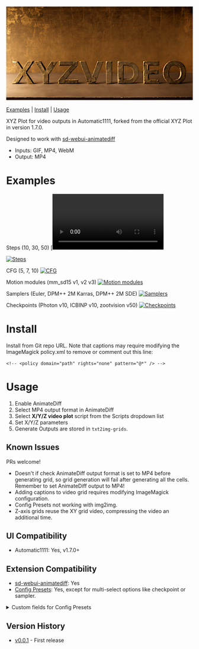 ![xyzvideo logo](logo.jpg)

[Examples](#examples) | [Install](#install) | [Usage](#usage)

XYZ Plot for video outputs in Automatic1111, forked from the official XYZ Plot in version 1.7.0.

Designed to work with [sd-webui-animatediff](https://github.com/continue-revolution/sd-webui-animatediff)
* Inputs: GIF, MP4, WebM
* Output: MP4

# Examples
Steps (10, 30, 50)
[![Steps](https://zappityzap.github.io/xyzvideo/assets/videos/xyz_grid-00001.mp4)

[![Steps](https://zappityzap.github.io/xyzvideo/assets/images/001.jpg)](https://zappityzap.github.io/xyzvideo/assets/videos/xyz_grid-00001.mp4)

CFG (5, 7, 10)
[![CFG](https://zappityzap.github.io/xyzvideo/assets/images/002.jpg)](https://zappityzap.github.io/xyzvideo/assets/videos/xyz_grid-00002.mp4)

Motion modules (mm_sd15 v1, v2 v3)
[![Motion modules](https://zappityzap.github.io/xyzvideo/assets/images/003.jpg)](https://zappityzap.github.io/xyzvideo/assets/videos/xyz_grid-00003.mp4)

Samplers (Euler, DPM++ 2M Karras, DPM++ 2M SDE)
[![Samplers](https://zappityzap.github.io/xyzvideo/assets/images/009.jpg)](https://zappityzap.github.io/xyzvideo/assets/videos/xyz_grid-00009.mp4)

Checkpoints (Photon v10, ICBINP v10, zootvision v50)
[![Checkpoints](https://zappityzap.github.io/xyzvideo/assets/images/008.jpg)](https://zappityzap.github.io/xyzvideo/assets/videos/xyz_grid-00008.mp4)

# Install
Install from Git repo URL. Note that captions may require modifying the ImageMagick policy.xml to remove or comment out this line:
```
<!-- <policy domain="path" rights="none" pattern="@*" /> -->
```

# Usage
1. Enable AnimateDiff
1. Select MP4 output format in AnimateDiff
1. Select **X/Y/Z video plot** script from the Scripts dropdown list
1. Set X/Y/Z parameters
1. Generate
Outputs are stored in ```txt2img-grids```.

## Known Issues
PRs welcome!
* Doesn't if check AnimateDiff output format is set to MP4 before generating grid, so grid generation will fail after generating all the cells. Remember to set AnimateDiff output to MP4!
* Adding captions to video grid requires modifying ImageMagick configuration.
* Config Presets not working with img2img.
* Z-axis grids reuse the XY grid video, compressing the video an additional time.

## UI Compatibility
* Automatic1111: Yes, v1.7.0+

## Extension Compatibility
* [sd-webui-animatediff](https://github.com/continue-revolution/sd-webui-animatediff): Yes
* [Config Presets](https://github.com/Zyin055/Config-Presets): Yes, except for multi-select options like checkpoint or sampler.
<details>
    <summary>Custom fields for Config Presets</summary>

    # XYZ Video txt2img
    script_txt2img_xyz_video_plot_x_type
    script_txt2img_xyz_video_plot_y_type
    script_txt2img_xyz_video_plot_z_type
    script_txt2img_xyz_video_plot_x_values
    script_txt2img_xyz_video_plot_y_values
    script_txt2img_xyz_video_plot_z_values
    script_txt2img_xyz_video_plot_draw_caption
    script_txt2img_xyz_video_plot_no_fixed_seeds
    script_txt2img_xyz_video_plot_include_lone_videos
    script_txt2img_xyz_video_plot_include_sub_grids
    script_txt2img_xyz_video_plot_margin_size
    script_txt2img_xyz_video_plot_csv_mode

    # XYZ Video txt2img
    script_img2img_xyz_video_plot_x_type
    script_img2img_xyz_video_plot_y_type
    script_img2img_xyz_video_plot_z_type
    script_img2img_xyz_video_plot_x_values
    script_img2img_xyz_video_plot_y_values
    script_img2img_xyz_video_plot_z_values
    script_img2img_xyz_video_plot_draw_caption
    script_img2img_xyz_video_plot_no_fixed_seeds
    script_img2img_xyz_video_plot_include_lone_videos
    script_img2img_xyz_video_plot_include_sub_grids
    script_img2img_xyz_video_plot_margin_size
    script_img2img_xyz_video_plot_csv_mode
</details>

## Version History
* [v0.0.1](https://github.com/zappityzap/cyzvideo/releases/tag/v0.0.1) - First release
